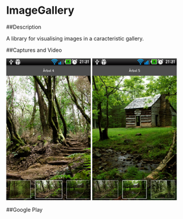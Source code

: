 ImageGallery
============

##Description

A library for visualising images in a caracteristic gallery.

##Captures and Video

<img border="0" height="380" src="https://github.com/franlopjur/ImageGallery/blob/master/res/drawable-hdpi/screen1.png?raw=true" width="226">

<img border="0" height="380" src="https://github.com/franlopjur/ImageGallery/blob/master/res/drawable-hdpi/screen2.png?raw=true" width="226">

##Google Play
